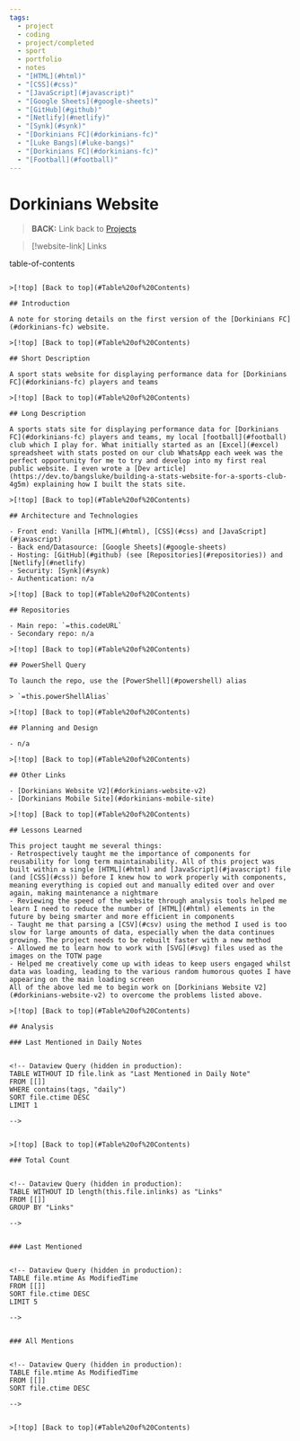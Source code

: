 ```yaml
---
tags:
  - project
  - coding
  - project/completed
  - sport
  - portfolio
  - notes
  - "[HTML](#html)"
  - "[CSS](#css)"
  - "[JavaScript](#javascript)"
  - "[Google Sheets](#google-sheets)"
  - "[GitHub](#github)"
  - "[Netlify](#netlify)"
  - "[Synk](#synk)"
  - "[Dorkinians FC](#dorkinians-fc)"
  - "[Luke Bangs](#luke-bangs)"
  - "[Dorkinians FC](#dorkinians-fc)"
  - "[Football](#football)"
---
```

# Dorkinians Website

> **BACK:** Link back to [Projects](#01-projects)

>[!website-link] Links
> 
<!-- Dataview Query (hidden in production):
TABLE WITHOUT ID this.projectURL as "Project URL Link"
WHERE file = this.file
>
-->

>
<!-- Dataview Query (hidden in production):
TABLE WITHOUT ID this.codeURL as "Codebase URL Link"
WHERE file = this.file
>
-->

>
<!-- Dataview Query (hidden in production):
TABLE WITHOUT ID choice(this.codeMultipleRepos = true, link("#repositories","True - Click for link"), "False") as "Multiple Repos"
WHERE file = this.file

>[!details]  `=this.file.name`
>`=choice(this.folderURL = null | this.folderURL = "" | this.folderURL = "n/a","","<br>Folder URL: " + link(this.folderURL,"Link")) + choice(this.dateStart = null | this.dateStart = "","","<br>Date Start: " + this.dateStart) + choice(this.dateEnd = null | this.dateEnd = "","","<br>Date End: " + this.dateEnd) + choice(this.dateStart = null | this.dateStart = "", "", choice(this.dateEnd = "", "<br>Development Duration: " + string(date(today) - date(this.dateStart)), "<br>Development Duration: " + string(date(this.dateEnd) - date(this.dateStart)))) + choice(this.projectCategory = null | this.projectCategory = "","","<br>Category: " + this.projectCategory) + choice(this.linkedCompany = null | this.linkedCompany = "" | contains(this.linkedCompany, "n/a"),"","<br>Project for: " + this.linkedCompany) + choice(this.toolOwner = null | this.toolOwner = "","","<br>Tool Owner: " + this.toolOwner) + choice(this.developers = null | this.developers = "","","<br>Developers: " + this.developers) + choice(this.technologies = null | this.technologies = "","","<br>Technologies: " + this.technologies) + choice(this.topicTags = null | this.topicTags = "","","<br>Topics: " + this.topicTags) + choice(this.powerShellAlias = null | this.powerShellAlias = "" | this.powerShellAlias = "n/a","","<br>PowerShell Alias: " + this.powerShellAlias) + choice(this.version = null | this.version = "","","<br>Version: " + this.version)`

## Table of Contents


-->
table-of-contents
```

>[!top] [Back to top](#Table%20of%20Contents)

## Introduction

A note for storing details on the first version of the [Dorkinians FC](#dorkinians-fc) website.

>[!top] [Back to top](#Table%20of%20Contents)

## Short Description

A sport stats website for displaying performance data for [Dorkinians FC](#dorkinians-fc) players and teams

>[!top] [Back to top](#Table%20of%20Contents)

## Long Description

A sports stats site for displaying performance data for [Dorkinians FC](#dorkinians-fc) players and teams, my local [football](#football) club which I play for. What initially started as an [Excel](#excel) spreadsheet with stats posted on our club WhatsApp each week was the perfect opportunity for me to try and develop into my first real public website. I even wrote a [Dev article](https://dev.to/bangsluke/building-a-stats-website-for-a-sports-club-4g5m) explaining how I built the stats site.

>[!top] [Back to top](#Table%20of%20Contents)

## Architecture and Technologies

- Front end: Vanilla [HTML](#html), [CSS](#css) and [JavaScript](#javascript)
- Back end/Datasource: [Google Sheets](#google-sheets)
- Hosting: [GitHub](#github) (see [Repositories](#repositories)) and [Netlify](#netlify)
- Security: [Synk](#synk)
- Authentication: n/a

>[!top] [Back to top](#Table%20of%20Contents)

## Repositories

- Main repo: `=this.codeURL`
- Secondary repo: n/a

>[!top] [Back to top](#Table%20of%20Contents)

## PowerShell Query

To launch the repo, use the [PowerShell](#powershell) alias 

> `=this.powerShellAlias`

>[!top] [Back to top](#Table%20of%20Contents)

## Planning and Design

- n/a

>[!top] [Back to top](#Table%20of%20Contents)

## Other Links

- [Dorkinians Website V2](#dorkinians-website-v2)
- [Dorkinians Mobile Site](#dorkinians-mobile-site)

>[!top] [Back to top](#Table%20of%20Contents)

## Lessons Learned

This project taught me several things:
- Retrospectively taught me the importance of components for reusability for long term maintainability. All of this project was built within a single [HTML](#html) and [JavaScript](#javascript) file (and [CSS](#css)) before I knew how to work properly with components, meaning everything is copied out and manually edited over and over again, making maintenance a nightmare
- Reviewing the speed of the website through analysis tools helped me learn I need to reduce the number of [HTML](#html) elements in the future by being smarter and more efficient in components
- Taught me that parsing a [CSV](#csv) using the method I used is too slow for large amounts of data, especially when the data continues growing. The project needs to be rebuilt faster with a new method
- Allowed me to learn how to work with [SVG](#svg) files used as the images on the TOTW page
- Helped me creatively come up with ideas to keep users engaged whilst data was loading, leading to the various random humorous quotes I have appearing on the main loading screen
All of the above led me to begin work on [Dorkinians Website V2](#dorkinians-website-v2) to overcome the problems listed above.

>[!top] [Back to top](#Table%20of%20Contents)

## Analysis

### Last Mentioned in Daily Notes


<!-- Dataview Query (hidden in production):
TABLE WITHOUT ID file.link as "Last Mentioned in Daily Note"
FROM [[]]
WHERE contains(tags, "daily")
SORT file.ctime DESC
LIMIT 1

-->


>[!top] [Back to top](#Table%20of%20Contents)

### Total Count


<!-- Dataview Query (hidden in production):
TABLE WITHOUT ID length(this.file.inlinks) as "Links"
FROM [[]]
GROUP BY "Links"

-->


### Last Mentioned


<!-- Dataview Query (hidden in production):
TABLE file.mtime As ModifiedTime
FROM [[]]
SORT file.ctime DESC
LIMIT 5

-->


### All Mentions


<!-- Dataview Query (hidden in production):
TABLE file.mtime As ModifiedTime
FROM [[]]
SORT file.ctime DESC

-->


>[!top] [Back to top](#Table%20of%20Contents)